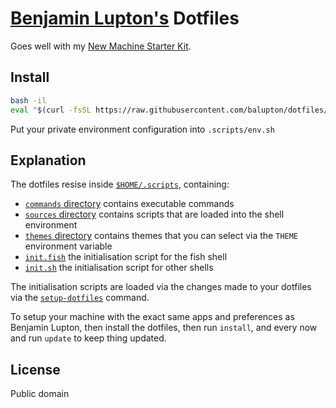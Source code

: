 # [Benjamin Lupton's](http://balupton.com) Dotfiles

Goes well with my [New Machine Starter Kit](https://gist.github.com/balupton/5259595).


## Install

``` bash
bash -il
eval "$(curl -fsSL https://raw.githubusercontent.com/balupton/dotfiles/master/.scripts/commands/install-dotfiles)"
```

Put your private environment configuration into `.scripts/env.sh`


## Explanation

The dotfiles resise inside [`$HOME/.scripts`](https://github.com/balupton/dotfiles/tree/master/.scripts), containing:

- [`commands` directory](https://github.com/balupton/dotfiles/tree/master/.scripts/commands) contains executable commands
- [`sources` directory](https://github.com/balupton/dotfiles/tree/master/.scripts/sources) contains scripts that are loaded into the shell environment
- [`themes` directory](https://github.com/balupton/dotfiles/tree/master/.scripts/themes) contains themes that you can select via the `THEME` environment variable
- [`init.fish`](https://github.com/balupton/dotfiles/blob/master/.scripts/init.fish) the initialisation script for the fish shell
- [`init.sh`](https://github.com/balupton/dotfiles/blob/master/.scripts/init.sh) the initialisation script for other shells

The initialisation scripts are loaded via the changes made to your dotfiles via the [`setup-dotfiles`](https://github.com/balupton/dotfiles/blob/master/.scripts//commands/setup-dotfiles) command.

To setup your machine with the exact same apps and preferences as Benjamin Lupton, then install the dotfiles, then run `install`, and every now and run `update` to keep thing updated.

## License

Public domain

